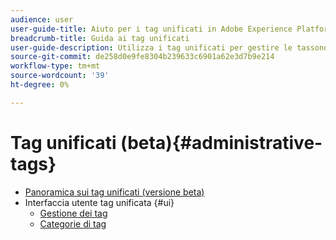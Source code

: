 ```yaml
---
audience: user
user-guide-title: Aiuto per i tag unificati in Adobe Experience Platform
breadcrumb-title: Guida ai tag unificati
user-guide-description: Utilizza i tag unificati per gestire le tassonomie dei metadati. Scopri come creare categorie e tag di tag.
source-git-commit: de258d0e9fe8304b239633c6901a62e3d7b9e214
workflow-type: tm+mt
source-wordcount: '39'
ht-degree: 0%

---
```



# Tag unificati (beta){#administrative-tags}

* [Panoramica sui tag unificati (versione beta)](overview.md)
* Interfaccia utente tag unificata {#ui}
   * [Gestione dei tag](ui/managing-tags.md)
   * [Categorie di tag](ui/tags-categories.md)
